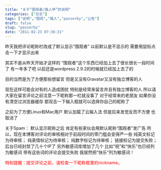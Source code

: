 ```yaml
---
title: "关于“围观者/路人甲”的说明"
categories: ["日志"]
tags: ["说明","围观","路人","passerby","公告"]
draft: false
slug: "passerby"
date: "2011-02-23 07:38:31"
---
```


昨天我把评论昵称栏改成了默认显示“围观者”
以前默认是不显示的
需要用鼠标点击一下才显示出来

其实不是从昨天开始才这样的
“围观者”这个东西已经加上去了很长很长一段时间了
有一年多了吧
以前还是wordpress 2.9.2的时候就已经加上去了的

目的当然是为了方便那些想留言
但是又没有Gravatar又没有独立博客的人

现在这样可能会对有的人造成困扰
特别是经常来留言并且有独立博客的人
所以请大家在留言评论之前注意一下昵称那一栏就没事了
对于经常来的老朋友
如果你没有清空过浏览器缓存
那双击一下输入框就可以选择你自己的昵称了

之前为了方便Linux和Mac用户
默认加载了云输入法
但是后来发觉反而不方便
也取消了

关于Spam：
默认显示昵称之后
肯定有些家伙会用默认昵称“围观者”发广告
所以，现在本博客对评论的审核相对于前段时间的零门槛会变得严一些
纯英文标记为待审核；
纯表情标记为待审核；
纯数字标记为待审核；
链接标记为提交失败；
后台已经封禁了几十个IP了
另外敏感词库增加了几个
比如“祝”和“快乐”也已经列为敏感词
带有这些词的评论会提交失败
我居然把“快乐”列为敏感词！

<span style="color:#FF0000">特别提醒：提交评论之前，请检查一下昵称框里的nickname。</span>

